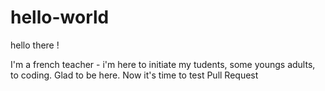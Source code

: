 # hello-world


hello there !

I'm a french teacher - i'm here to initiate my tudents, some youngs adults, to coding. Glad to be here. Now it's time to test Pull Request
